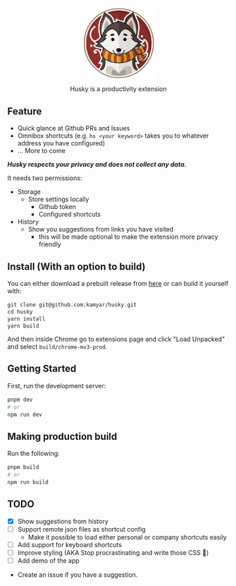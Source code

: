 <p align="center">
    <img align="center" width="33%" src="assets/icon.png">
</p>
<p align="center">
    Husky is a productivity extension
</p>

## Feature

- Quick glance at Github PRs and Issues
- Omnibox shortcuts (e.g. `hs <your keyword>` takes you to whatever address you have configured)
- ... More to come

_**Husky respects your privacy and does not collect any data.**_

It needs two permissions:

- Storage
  - Store settings locally
    - Github token
    - Configured shortcuts
- History
  - Show you suggestions from links you have visited
    - this will be made optional to make the extension more privacy friendly

## Install (With an option to build)

You can either download a prebuilt release from [here](https://github.com/kamyar/husky/releases/latest) or can build it yourself with:

```
git clone git@github.com:kamyar/husky.git
cd husky
yarn install
yarn build
```

And then inside Chrome go to extensions page and click "Load Unpacked" and select `build/chrome-mv3-prod`.

## Getting Started

First, run the development server:

```bash
pnpm dev
# or
npm run dev
```

## Making production build

Run the following:

```bash
pnpm build
# or
npm run build
```

## TODO

- [x] Show suggestions from history
- [ ] Support remote json files as shortcut config
  - Make it possible to load either personal or company shortcuts easily
- [ ] Add support for keyboard shortcuts
- [ ] Improve styling (AKA Stop procrastinating and write those CSS 🎨)
- [ ] Add demo of the app
- Create an issue if you have a suggestion.
